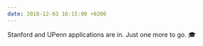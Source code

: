 ```yaml
---
date: 2018-12-03 16:15:00 +0200
---
```


Stanford and UPenn applications are in. Just one more to go. 🎓
